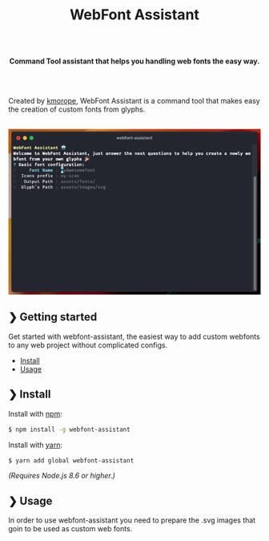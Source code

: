 <h1 align="center">WebFont Assistant</h1>

<p align="center">

</p>

<br>
<br>

<p align="center">
<b>Command Tool assistant that helps you handling web fonts the easy way.</b><br>
</p>

<br>
<br>

Created by [kmorope](https://github.com/kmorope), WebFont Assistant is a command tool that makes easy the creation of custom fonts from glyphs.

<p align="center">
  
<br>
<img src="https://raw.githubusercontent.com/kmorope/webfont-assistant/master/media/welcome.png" alt="WebFont Assistant Welcome Screen" width="750"><br>
</p>

## ❯ Getting started

Get started with webfont-assistant, the easiest way to add custom webfonts to any web project without complicated configs.

* [Install](#-install)
* [Usage](#-usage)

## ❯ Install

Install with [npm](https://www.npmjs.com/):

```sh
$ npm install -g webfont-assistant
```
Install with [yarn](https://yarnpkg.com/en/):

```sh
$ yarn add global webfont-assistant
```
_(Requires Node.js 8.6 or higher.)_


## ❯ Usage

In order to use webfont-assistant you need to prepare the .svg images that goin to be used as custom web fonts.

